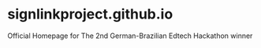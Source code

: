 # signlinkproject.github.io
Official Homepage for The 2nd German-Brazilian Edtech Hackathon winner 

